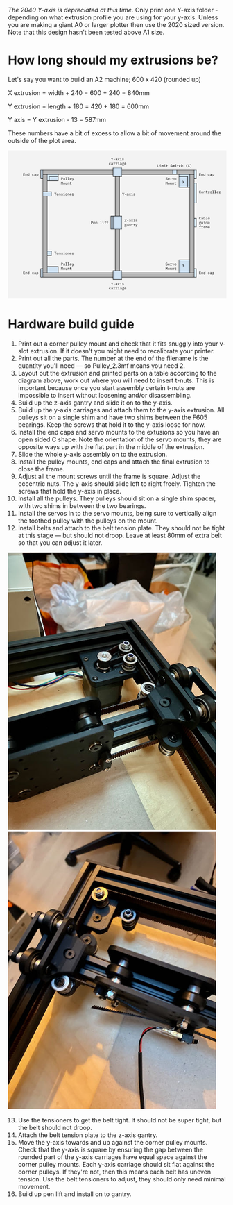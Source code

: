 *The 2040 Y-axis is depreciated at this time.* Only print one Y-axis folder - depending on what extrusion profile you are using for your y-axis. Unless you are making a giant A0 or larger plotter then use the 2020 sized version. Note that this design hasn't been tested above A1 size.

# How long should my extrusions be?

Let's say you want to build an A2 machine; 600 x 420 (rounded up)

X extrusion = width + 240 = 600 + 240 = 840mm

Y extrusion = length + 180 = 420 + 180 = 600mm

Y axis = Y extrusion - 13 = 587mm

These numbers have a bit of excess to allow a bit of movement around the outside of the plot area.

![Naming diagram](./diagram.png)

# Hardware build guide

1. Print out a corner pulley mount and check that it fits snuggly into your v-slot extrusion. If it doesn't you might need to recalibrate your printer.
2. Print out all the parts. The number at the end of the filename is the quantity you'll need — so Pulley_2.3mf means you need 2.
3. Layout out the extrusion and printed parts on a table according to the diagram above, work out where you will need to insert t-nuts. This is important because once you start assembly certain t-nuts are impossible to insert without loosening and/or disassembling.
4. Build up the z-axis gantry and slide it on to the y-axis.
5. Build up the y-axis carriages and attach them to the y-axis extrusion. All pulleys sit on a single shim and have two shims between the F605 bearings. Keep the screws that hold it to the y-axis loose for now.
6. Install the end caps and servo mounts to the extusions so you have an open sided C shape. Note the orientation of the servo mounts, they are opposite ways up with the flat part in the middle of the extrusion.
7. Slide the whole y-axis assembly on to the extrusion.
8. Install the pulley mounts, end caps and attach the final extrusion to close the frame.
9. Adjust all the mount screws until the frame is square. Adjust the eccentric nuts. The y-axis should slide left to right freely. Tighten the screws that hold the y-axis in place.
10. Install all the pulleys. They pulleys should sit on a single shim spacer, with two shims in between the two bearings.
11. Install the servos in to the servo mounts, being sure to vertically align the toothed pulley with the pulleys on the mount.
12. Install belts and attach to the belt tension plate. They should not be tight at this stage — but should not droop. Leave at least 80mm of extra belt so that you can adjust it later.

![Belt path](./Images/IMG_5494.jpeg)
![Belt path](./Images/IMG_5495.jpeg)

13. Use the tensioners to get the belt tight. It should not be super tight, but the belt should not droop.
14. Attach the belt tension plate to the z-axis gantry.
15. Move the y-axis towards and up against the corner pulley mounts. Check that the y-axis is square by ensuring the gap between the rounded part of the y-axis carriages have equal space against the corner pulley mounts. Each y-axis carriage should sit flat against the corner pulleys. If they're not, then this means each belt has uneven tension. Use the belt tensioners to adjust, they should only need minimal movement.
16. Build up pen lift and install on to gantry.
